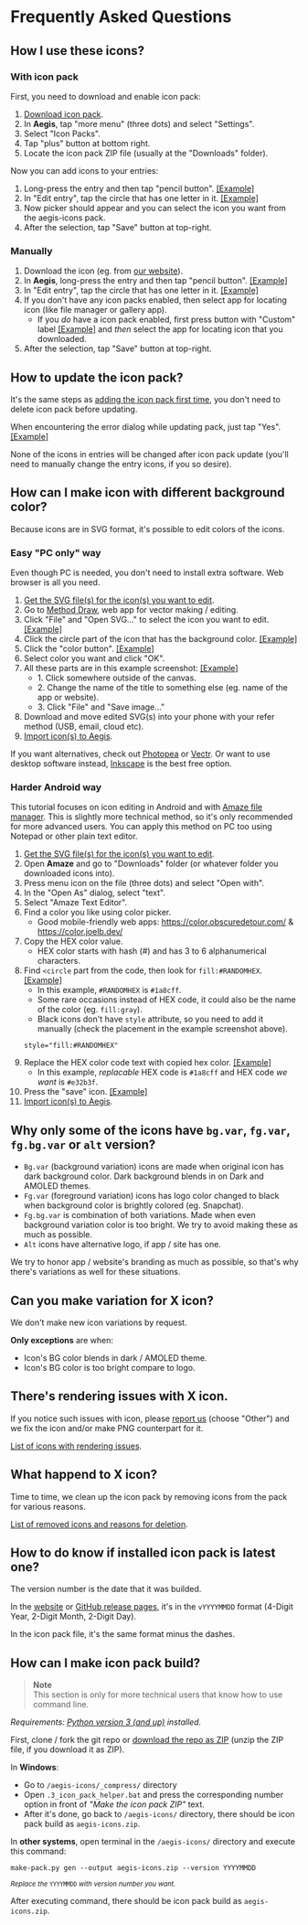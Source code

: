 # Frequently Asked Questions

## How I use these icons?

### With icon pack

First, you need to download and enable icon pack:

1. [Download icon pack](https://github.com/aegis-icons/aegis-icons/releases/latest).
2. In **Aegis**, tap "more menu" (three dots) and select "Settings".
3. Select "Icon Packs".
4. Tap "plus" button at bottom right.
5. Locate the icon pack ZIP file (usually at the "Downloads" folder).

Now you can add icons to your entries:

1. Long-press the entry and then tap "pencil button". [[Example]](https://raw.githubusercontent.com/aegis-icons/misc/main/screenshots/faq_how-to-use-icons_001.png)
2. In "Edit entry", tap the circle that has one letter in it. [[Example]](https://raw.githubusercontent.com/aegis-icons/misc/main/screenshots/faq_how-to-use-icons_002.png)
3. Now picker should appear and you can select the icon you want from the aegis-icons pack.
4. After the selection, tap "Save" button at top-right.

### Manually

1. Download the icon (eg. from [our website](https://aegis-icons.github.io/)).
2. In **Aegis**, long-press the entry and then tap "pencil button". [[Example]](https://raw.githubusercontent.com/aegis-icons/misc/main/screenshots/faq_how-to-use-icons_001.png)
3. In "Edit entry", tap the circle that has one letter in it. [[Example]](https://raw.githubusercontent.com/aegis-icons/misc/main/screenshots/faq_how-to-use-icons_002.png)
4. If you don't have any icon packs enabled, then select app for locating icon (like file manager or gallery app).
   - If you *do* have a icon pack enabled, first press button with "Custom" label [[Example]](https://raw.githubusercontent.com/aegis-icons/misc/main/screenshots/faq_how-to-use-icons_003.png) and *then* select the app for locating icon that you downloaded.
5. After the selection, tap "Save" button at top-right.

## How to update the icon pack?

It's the same steps as [adding the icon pack first time](#with-icon-pack), you don't need to delete icon pack before updating.

When encountering the error dialog while updating pack, just tap "Yes". [[Example]](https://raw.githubusercontent.com/aegis-icons/misc/main/screenshots/faq_how-to-update-icon-pack.png)

None of the icons in entries will be changed after icon pack update (you'll need to manually change the entry icons, if you so desire).

## How can I make icon with different background color?

Because icons are in SVG format, it's possible to edit colors of the icons.

### Easy "PC only" way

Even though PC is needed, you don't need to install extra software. Web browser is all you need.

1. [Get the SVG file(s) for the icon(s) you want to edit](https://aegis-icons.github.io/).
2. Go to [Method Draw](https://editor.method.ac/), web app for vector making / editing.
3. Click "File" and "Open SVG..." to select the icon you want to edit. [[Example]](https://raw.githubusercontent.com/aegis-icons/misc/main/screenshots/faq_edit_icon_01-001.png)
4. Click the circle part of the icon that has the background color. [[Example]](https://raw.githubusercontent.com/aegis-icons/misc/main/screenshots/faq_edit_icon_01-002.png)
5. Click the "color button". [[Example]](https://raw.githubusercontent.com/aegis-icons/misc/main/screenshots/faq_edit_icon_01-003.png)
6. Select color you want and click "OK".
7. All these parts are in this example screenshot: [[Example]](https://raw.githubusercontent.com/aegis-icons/misc/main/screenshots/faq_edit_icon_01-004.png)
   - 1\. Click somewhere outside of the canvas.
   - 2\. Change the name of the title to something else (eg. name of the app or website).
   - 3\. Click "File" and "Save image..."
8. Download and move edited SVG(s) into your phone with your refer method (USB, email, cloud etc).
9. [Import icon(s) to Aegis](#manually).

If you want alternatives, check out [Photopea](https://www.photopea.com/) or [Vectr](https://vectr.com/). Or want to use desktop software instead, [Inkscape](https://inkscape.org/) is the best free option.

### Harder Android way

This tutorial focuses on icon editing in Android and with [Amaze file manager](https://github.com/TeamAmaze/AmazeFileManager#readme). This is slightly more technical method, so it's only recommended for more advanced users. You can apply this method on PC too using Notepad or other plain text editor.

1. [Get the SVG file(s) for the icon(s) you want to edit](https://aegis-icons.github.io/).
2. Open **Amaze** and go to "Downloads" folder (or whatever folder you downloaded icons into).
3. Press menu icon on the file (three dots) and select "Open with".
4. In the "Open As" dialog, select "text".
5. Select "Amaze Text Editor".
6. Find a color you like using color picker.
   - Good mobile-friendly web apps: https://color.obscuredetour.com/ & https://color.joelb.dev/
7. Copy the HEX color value.
   - HEX color starts with hash (#) and has 3 to 6 alphanumerical characters.
8. Find `<circle` part from the code, then look for `fill:#RANDOMHEX`. [[Example]](https://raw.githubusercontent.com/aegis-icons/misc/main/screenshots/faq_edit_icon_02-001.png)
   - In this example, `#RANDOMHEX` is `#1a8cff`.
   - Some rare occasions instead of HEX code, it could also be the name of the color (eg. `fill:gray`).
   - Black icons don't have `style` attribute, so you need to add it manually (check the placement in the example screenshot above).
   ```
   style="fill:#RANDOMHEX"
   ```
9. Replace the HEX color code text with copied hex color. [[Example]](https://raw.githubusercontent.com/aegis-icons/misc/main/screenshots/faq_edit_icon_02-002.png)
   - In this example, *replacable* HEX code is `#1a8cff` and HEX code *we want* is `#e32b3f`.
10. Press the "save" icon. [[Example]](https://raw.githubusercontent.com/aegis-icons/misc/main/screenshots/faq_edit_icon_02-003.png)
11. [Import icon(s) to Aegis](#manually).

## Why only some of the icons have `bg.var`, `fg.var`, `fg.bg.var` or `alt` version?

- `Bg.var` (background variation) icons are made when original icon has dark background color. Dark background blends in on Dark and AMOLED themes.
- `Fg.var` (foreground variation) icons has logo color changed to black when background color is brightly colored (eg. Snapchat).
- `Fg.bg.var` is combination of both variations. Made when even background variation color is too bright. We try to avoid making these as much as possible.
- `Alt` icons have alternative logo, if app / site has one.

We try to honor app / website's branding as much as possible, so that's why there's variations as well for these situations.

## Can you make variation for X icon?

We don't make new icon variations by request.

**Only exceptions** are when:
- Icon's BG color blends in dark / AMOLED theme.
- Icon's BG color is too bright compare to logo.

## There's rendering issues with X icon.

If you notice such issues with icon, please [report us](https://github.com/aegis-icons/aegis-icons/issues/new/choose) (choose "Other") and we fix the icon and/or make PNG counterpart for it.

[List of icons with rendering issues](https://github.com/aegis-icons/png-files/blob/main/.github/NOTICE.md#svgs-known-to-have-rendering-issues).

## What happend to X icon?

Time to time, we clean up the icon pack by removing icons from the pack for various reasons.

[List of removed icons and reasons for deletion](https://github.com/aegis-icons/misc/tree/main/removed_icons#readme).

## How to do know if installed icon pack is latest one?

The version number is the date that it was builded.

In the [website](https://delta-icons.github.io/) or [GitHub release pages](https://github.com/Delta-Icons/aegis-icons/releases/latest), it's in the `vYYYYMMDD` format (4-Digit Year, 2-Digit Month, 2-Digit Day).

In the icon pack file, it's the same format minus the dashes.

## How can I make icon pack build?

> **Note** \
> This section is only for more technical users that know how to use command line.

*Requirements: [Python version 3 (and up)](https://www.python.org/downloads/) installed.*

First, clone / fork the git repo or [download the repo as ZIP](https://github.com/Delta-Icons/aegis-icons/archive/refs/heads/master.zip) (unzip the ZIP file, if you download it as ZIP).

In **Windows**: 
- Go to `/aegis-icons/_compress/` directory
- Open `.3_icon_pack_helper.bat` and press the corresponding number option in front of *"Make the icon pack ZIP"* text.
- After it's done, go back to `/aegis-icons/` directory, there should be icon pack build as `aegis-icons.zip`.

In **other systems**, open terminal in the `/aegis-icons/` directory and execute this command:

```
make-pack.py gen --output aegis-icons.zip --version YYYYMMDD
```
<sup><i>Replace the</i> <code>YYYYMMDD</code> <i>with version number you want.</i></sup>

After executing command, there should be icon pack build as `aegis-icons.zip`.
